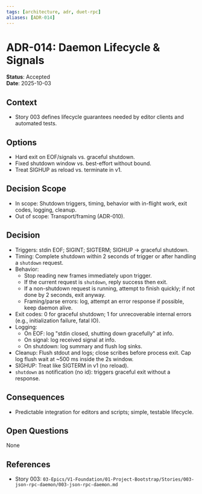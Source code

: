 ```yaml
---
tags: [architecture, adr, duet-rpc]
aliases: [ADR-014]
---
```


# ADR-014: Daemon Lifecycle & Signals

**Status**: Accepted  
**Date**: 2025-10-03

## Context
- Story 003 defines lifecycle guarantees needed by editor clients and automated tests.

## Options
- Hard exit on EOF/signals vs. graceful shutdown.
- Fixed shutdown window vs. best-effort without bound.
- Treat SIGHUP as reload vs. terminate in v1.

## Decision Scope
- In scope: Shutdown triggers, timing, behavior with in-flight work, exit codes, logging, cleanup.
- Out of scope: Transport/framing (ADR-010).

## Decision
- Triggers: stdin EOF; SIGINT; SIGTERM; SIGHUP → graceful shutdown.
- Timing: Complete shutdown within 2 seconds of trigger or after handling a `shutdown` request.
- Behavior:
  - Stop reading new frames immediately upon trigger.
  - If the current request is `shutdown`, reply success then exit.
  - If a non-shutdown request is running, attempt to finish quickly; if not done by 2 seconds, exit anyway.
  - Framing/parse errors: log, attempt an error response if possible, keep daemon alive.
- Exit codes: 0 for graceful shutdown; 1 for unrecoverable internal errors (e.g., initialization failure, fatal IO).
- Logging:
  - On EOF: log "stdin closed, shutting down gracefully" at info.
  - On signal: log received signal at info.
  - On shutdown: log summary and flush log sinks.
- Cleanup: Flush stdout and logs; close scribes before process exit. Cap log flush wait at ~500 ms inside the 2s window.
- SIGHUP: Treat like SIGTERM in v1 (no reload).
- `shutdown` as notification (no id): triggers graceful exit without a response.

## Consequences
- Predictable integration for editors and scripts; simple, testable lifecycle.

## Open Questions
None

## References
- Story 003: `03-Epics/V1-Foundation/01-Project-Bootstrap/Stories/003-json-rpc-daemon/003-json-rpc-daemon.md`

